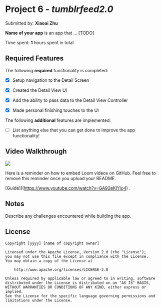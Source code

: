 # Project 6 - *tumblrfeed2.0*

Submitted by: **Xiaoai Zhu**

**Name of your app** is an app that ... [TODO] 

Time spent: **1** hours spent in total

## Required Features

The following **required** functionality is completed:

- [x] Setup navigation to the Detail Screen
- [x] Created the Detail View UI
- [x] Add the ability to pass data to the Detail View Controller
- [x] Made personal finishing touches to the UI


The following **additional** features are implemented:

- [ ] List anything else that you can get done to improve the app functionality!

## Video Walkthrough
<div>
    <a href="https://www.loom.com/share/74000097c3a148e1ab1e4e20fd547dcf">
    </a>
    <a href="https://www.loom.com/share/74000097c3a148e1ab1e4e20fd547dcf">
      <img style="max-width:300px;" src="https://cdn.loom.com/sessions/thumbnails/74000097c3a148e1ab1e4e20fd547dcf-00001.jpg">
    </a>
  </div>

Here is a reminder on how to embed Loom videos on GitHub. Feel free to remove this reminder once you upload your README. 

[Guide]](https://www.youtube.com/watch?v=GA92eKlYio4) .

## Notes

Describe any challenges encountered while building the app.

## License

    Copyright [yyyy] [name of copyright owner]

    Licensed under the Apache License, Version 2.0 (the "License");
    you may not use this file except in compliance with the License.
    You may obtain a copy of the License at

        http://www.apache.org/licenses/LICENSE-2.0

    Unless required by applicable law or agreed to in writing, software
    distributed under the License is distributed on an "AS IS" BASIS,
    WITHOUT WARRANTIES OR CONDITIONS OF ANY KIND, either express or implied.
    See the License for the specific language governing permissions and
    limitations under the License.
